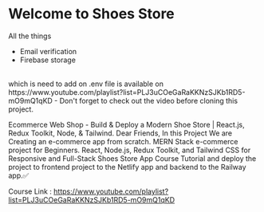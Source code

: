# Welcome to Shoes Store
All the things
- Email verification
- Firebase storage
</br>
which is need to add on .env file is available on https://www.youtube.com/playlist?list=PLJ3uCOeGaRaKKNzSJKb1RD5-mO9mQ1qKD 
- Don't forget to check out the video before cloning this project.

Ecommerce Web Shop - Build & Deploy a Modern Shoe Store | React.js, Redux Toolkit, Node, & Tailwind.
Dear Friends, In this Project We are Creating an e-commerce app from scratch. MERN Stack e-commerce project for Beginners. React, Node.js, Redux Toolkit, and Tailwind CSS for Responsive and  Full-Stack Shoes Store App Course Tutorial and deploy the project to frontend project to the Netlify app and backend to the Railway app.✅

Course Link : https://www.youtube.com/playlist?list=PLJ3uCOeGaRaKKNzSJKb1RD5-mO9mQ1qKD
